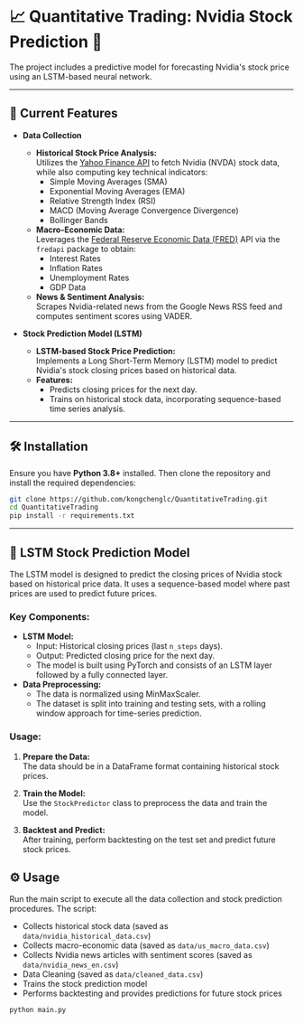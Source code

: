 # 📈 Quantitative Trading: Nvidia Stock Prediction 🚀

The project includes a predictive model for forecasting Nvidia's stock price using an LSTM-based neural network.

---

## 📌 Current Features
- **Data Collection**
  - **Historical Stock Price Analysis:**  
    Utilizes the [Yahoo Finance API](https://finance.yahoo.com/) to fetch Nvidia (NVDA) stock data, while also computing key technical indicators:
    - Simple Moving Averages (SMA)
    - Exponential Moving Averages (EMA)
    - Relative Strength Index (RSI)
    - MACD (Moving Average Convergence Divergence)
    - Bollinger Bands
  - **Macro-Economic Data:**  
    Leverages the [Federal Reserve Economic Data (FRED)](https://fred.stlouisfed.org/) API via the `fredapi` package to obtain:
    - Interest Rates
    - Inflation Rates
    - Unemployment Rates
    - GDP Data
  - **News & Sentiment Analysis:**  
    Scrapes Nvidia-related news from the Google News RSS feed and computes sentiment scores using VADER.

- **Stock Prediction Model (LSTM)**
  - **LSTM-based Stock Price Prediction:**  
    Implements a Long Short-Term Memory (LSTM) model to predict Nvidia's stock closing prices based on historical data.
  - **Features:**
    - Predicts closing prices for the next day.
    - Trains on historical stock data, incorporating sequence-based time series analysis.

---

## 🛠 Installation
Ensure you have **Python 3.8+** installed. Then clone the repository and install the required dependencies:

```bash
git clone https://github.com/kongchenglc/QuantitativeTrading.git
cd QuantitativeTrading
pip install -r requirements.txt
```

---

## 🧠 LSTM Stock Prediction Model

The LSTM model is designed to predict the closing prices of Nvidia stock based on historical price data. It uses a sequence-based model where past prices are used to predict future prices.

### Key Components:
- **LSTM Model:**
  - Input: Historical closing prices (last `n_steps` days).
  - Output: Predicted closing price for the next day.
  - The model is built using PyTorch and consists of an LSTM layer followed by a fully connected layer.
- **Data Preprocessing:**  
  - The data is normalized using MinMaxScaler.
  - The dataset is split into training and testing sets, with a rolling window approach for time-series prediction.

### Usage:
1. **Prepare the Data:**  
   The data should be in a DataFrame format containing historical stock prices.
   
2. **Train the Model:**  
   Use the `StockPredictor` class to preprocess the data and train the model.

3. **Backtest and Predict:**  
   After training, perform backtesting on the test set and predict future stock prices.

## ⚙️ Usage
Run the main script to execute all the data collection and stock prediction procedures. The script:
- Collects historical stock data (saved as `data/nvidia_historical_data.csv`)
- Collects macro-economic data (saved as `data/us_macro_data.csv`)
- Collects Nvidia news articles with sentiment scores (saved as `data/nvidia_news_en.csv`)
- Data Cleaning (saved as `data/cleaned_data.csv`)
- Trains the stock prediction model
- Performs backtesting and provides predictions for future stock prices

```bash
python main.py
```